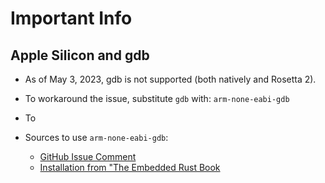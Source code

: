 # Important Info

## Apple Silicon and gdb
- As of May 3, 2023, gdb is not supported (both natively and Rosetta 2).
- To workaround the issue, substitute `gdb` with: 
`arm-none-eabi-gdb` 
- To 

- Sources to use `arm-none-eabi-gdb`:
    - [GitHub Issue Comment](https://github.com/rust-embedded/book/issues/325#issuecomment-1229514071)
    - [Installation from "The Embedded Rust Book](https://docs.rust-embedded.org/book/intro/install/macos.html#install-tools-with-homebrew)
